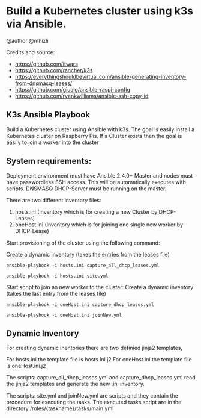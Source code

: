 # Build a Kubernetes cluster using k3s via Ansible.

@author @mhizli

Credits and source:

*  https://github.com/itwars 
*  https://github.com/rancher/k3s 
*  https://everythingshouldbevirtual.com/ansible-generating-inventory-from-dnsmasq-leases/
*  https://github.com/giuaig/ansible-raspi-config
*  https://github.com/ryankwilliams/ansible-ssh-copy-id
            


## K3s Ansible Playbook

Build a Kubernetes cluster using Ansible with k3s. The goal is easily install a Kubernetes cluster on Raspberry Pis. If a Cluster exists then the goal is easily to join a worker into the cluster


## System requirements:

Deployment environment must have Ansible 2.4.0+
Master and nodes must have passwordless SSH access. This will be automatically executes with scripts.
DNSMASQ DHCP-Server must be running on the master.

There are two different inventory files:
1. hosts.ini (Inventory which is  for creating a new Cluster by DHCP-Leases)
2. oneHost.ini (Inventory which is for joining one single new worker by DHCP-Lease)


Start provisioning of the cluster using the following command:

Create a dynamic inventory (takes the entries from the leases file)

```
ansible-playbook -i hosts.ini capture_all_dhcp_leases.yml

ansible-playbook -i hosts.ini site.yml
```

Start script to join an new worker to the cluster:
Create a dynamic inventory (takes the last entry from the leases file)

```
ansible-playbook -i oneHost.ini capture_dhcp_leases.yml

ansible-playbook -i oneHost.ini joinNew.yml
```

## Dynamic Inventory

For creating dynamic inentories there are two definied jinja2 templates,

For hosts.ini the template file is hosts.ini.j2 
For oneHost.ini the template file is oneHost.ini.j2

The scripts: capture_all_dhcp_leases.yml and capture_dhcp_leases.yml read the jinja2 templates and generate the new .ini inventory.

The scripts: site.yml and joinNew.yml are scripts and they contain the procedure for executing the tasks. The executed tasks script are in the directory /roles/{taskname}/tasks/main.yml





